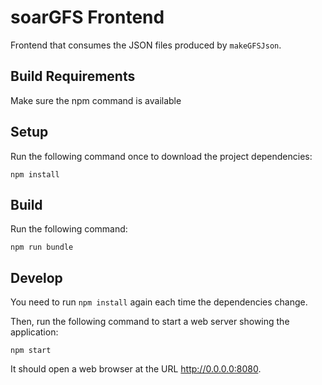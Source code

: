 # soarGFS Frontend

Frontend that consumes the JSON files produced by `makeGFSJson`.

## Build Requirements

Make sure the npm command is available

## Setup

Run the following command once to download the project dependencies:

~~~
npm install
~~~

## Build

Run the following command:

~~~
npm run bundle
~~~

## Develop

You need to run `npm install` again each time the dependencies change.

Then, run the following command to start a web server showing the application:

~~~
npm start
~~~

It should open a web browser at the URL http://0.0.0.0:8080.
